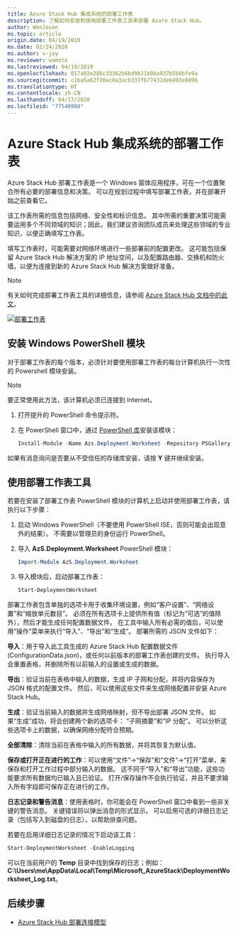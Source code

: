 ```yaml
---
title: Azure Stack Hub 集成系统的部署工作表
description: 了解如何安装和使用部署工作表工具来部署 Azure Stack Hub。
author: WenJason
ms.topic: article
origin.date: 04/19/2019
ms.date: 02/24/2020
ms.author: v-jay
ms.reviewer: wamota
ms.lastreviewed: 04/19/2019
ms.openlocfilehash: 017a02e288c33362b6bd9b21b8ba937b5b0bfe9a
ms.sourcegitcommit: c1ba5a62f30ac0a3acb337fb77431de6493e6096
ms.translationtype: HT
ms.contentlocale: zh-CN
ms.lasthandoff: 04/17/2020
ms.locfileid: "77540998"
---
```

# <a name="deployment-worksheet-for-azure-stack-hub-integrated-systems"></a>Azure Stack Hub 集成系统的部署工作表

Azure Stack Hub 部署工作表是一个 Windows 窗体应用程序，可在一个位置聚合所有必要的部署信息和决策。 可以在规划过程中填写部署工作表，并在部署开始之前查看它。

该工作表所需的信息包括网络、安全性和标识信息。 其中所需的重要决策可能需要运用多个不同领域的知识；因此，我们建议咨询团队成员来处理这些领域的专业知识，以便正确填写工作表。

填写工作表时，可能需要对网络环境进行一些部署前的配置更改。 这可能包括保留 Azure Stack Hub 解决方案的 IP 地址空间，以及配置路由器、交换机和防火墙，以便为连接到新的 Azure Stack Hub 解决方案做好准备。

> [!NOTE]
> 有关如何完成部署工作表工具的详细信息，请参阅 [Azure Stack Hub 文档中的此文](azure-stack-datacenter-integration.md)。

[![部署工作表](media/azure-stack-deployment-worksheet/depworksheet.png "部署工作表")](media/azure-stack-deployment-worksheet/depworksheet.png)

## <a name="installing-the-windows-powershell-module"></a>安装 Windows PowerShell 模块

对于部署工作表的每个版本，必须针对要使用部署工作表的每台计算机执行一次性的 Powershell 模块安装。

> [!NOTE]  
> 要正常使用此方法，该计算机必须已连接到 Internet。

1. 打开提升的 PowerShell 命令提示符。

2. 在 PowerShell 窗口中，通过 [PowerShell 库](https://www.powershellgallery.com/packages/Azs.Deployment.Worksheet/)安装该模块：

   ```PowerShell
   Install-Module -Name Azs.Deployment.Worksheet -Repository PSGallery
   ```

如果有消息询问是否要从不受信任的存储库安装，请按 **Y** 键并继续安装。

## <a name="use-the-deployment-worksheet-tool"></a>使用部署工作表工具

若要在安装了部署工作表 PowerShell 模块的计算机上启动并使用部署工作表，请执行以下步骤：

1. 启动 Windows PowerShell（不要使用 PowerShell ISE，否则可能会出现意外的结果）。 不需要以管理员的身份运行 PowerShell。

2. 导入 **AzS.Deployment.Worksheet** PowerShell 模块：

   ```PowerShell
   Import-Module AzS.Deployment.Worksheet
   ```

3. 导入模块后，启动部署工作表：

   ```PowerShell
   Start-DeploymentWorksheet
   ```

部署工作表包含单独的选项卡用于收集环境设置，例如“客户设置”、“网络设置”和“缩放单元数目”。    必须在所有选项卡上提供所有值（标记为“可选”的值除外），然后才能生成任何配置数据文件。  在工具中输入所有必需的值后，可以使用“操作”菜单来执行“导入”、“导出”和“生成”。     部署所需的 JSON 文件如下：

**导入**：用于导入此工具生成的 Azure Stack Hub 配置数据文件 (ConfigurationData.json)，或任何以前版本的部署工作表创建的文件。 执行导入会重置表格，并删除所有以前输入的设置或生成的数据。

**导出**：验证当前在表格中输入的数据，生成 IP 子网和分配，并将内容保存为 JSON 格式的配置文件。 然后，可以使用这些文件来生成网络配置并安装 Azure Stack Hub。

**生成**：验证当前输入的数据并生成网络映射，但不导出部署 JSON 文件。 如果“生成”成功，将会创建两个新的选项卡：  “子网摘要”和“IP 分配”。   可以分析这些选项卡上的数据，以确保网络分配符合预期。

**全部清除**：清除当前在表格中输入的所有数据，并将其恢复为默认值。

**保存或打开正在进行的工作**：可以使用“文件”->“保存”和“文件”->“打开”菜单，来保存和打开工作过程中部分输入的数据。   这不同于“导入”和“导出”功能，这些功能要求所有数据均已输入且已验证。   打开/保存操作不会执行验证，并且不要求输入所有字段即可保存正在进行的工作。

**日志记录和警告消息**：使用表格时，你可能会在 PowerShell 窗口中看到一些非关键的警告消息。 关键错误将以弹出消息的形式显示。 可以启用可选的详细日志记录（包括写入到磁盘的日志），以帮助排查问题。

若要在启用详细日志记录的情况下启动该工具：

   ```PowerShell
   Start-DeploymentWorksheet -EnableLogging
   ```

可以在当前用户的 **Temp** 目录中找到保存的日志；例如：**C:\Users\me\AppData\Local\Temp\Microsoft_AzureStack\DeploymentWorksheet_Log.txt**。

## <a name="next-steps"></a>后续步骤

* [Azure Stack Hub 部署连接模型](azure-stack-connection-models.md)
